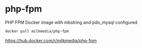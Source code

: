 # php-fpm
PHP FPM Docker image with mbstring and pdo_mysql configured

``` bash
docker pull milkmedia/php-fpm
```

https://hub.docker.com/r/milkmedia/php-fpm
